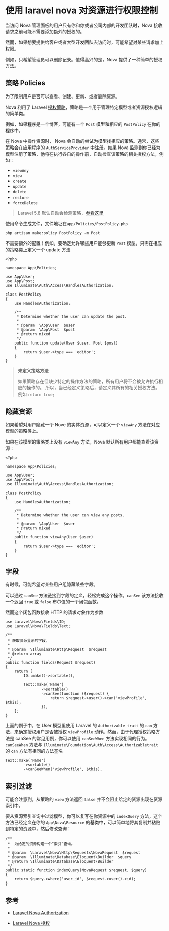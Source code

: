 # 使用 laravel nova 对资源进行权限控制

当访问 Nova 管理面板的用户只有你和你或者公司内部的开发团队时，Nova 接收请求之前可能不需要添加额外的授权的。

然而，如果想要提供给客户或者大型开发团队去访问时，可能希望对某些请求加上权限。

例如，只希望管理员可以删除记录。值得高兴的是，Nova 提供了一种简单的授权方法。

## 策略 Policies

为了限制用户是否可以查看、创建、更新、或者删除资源。

Nova 利用了 Laravel [授权策略](https://laravel.com/docs/authorization#creating-policies)，策略是一个用于管理特定模型或者资源授权逻辑的简单类。

例如，如果程序是一个博客，可能有一个 `Post` 模型和相应的 `PostPolicy` 在你的程序中。

在 Nova 中操作资源时， Nova 会自动的尝试为模型找相应的策略。通常，这些策略会在应用程序的 `AuthServiceProvider` 中注册。如果 Nova 监测到你已经为模型注册了策略，他将在执行各自的操作前，自动检查该策略的相关授权方法，例如：

- `viewAny`
- `view`
- `create`
- `update`
- `delete`
- `restore`
- `forceDelete`

> Laravel 5.8 默认自动会检测策略，[参看这里](https://laravel-news.com/automatic-policy-resolution-laravel-5-8)

使用命令生成文件，文件地址在`app/Policies/PostPolicy.php`

```
php artisan make:policy PostPolicy -m Post
```

不需要额外的配置！例如，要确定允许哪些用户能够更新 `Post` 模型，只需在相应的策略类上定义一个 update 方法

```
<?php

namespace App\Policies;

use App\User;
use App\Post;
use Illuminate\Auth\Access\HandlesAuthorization;

class PostPolicy
{
    use HandlesAuthorization;

    /**
     * Determine whether the user can update the post.
     *
     * @param  \App\User  $user
     * @param  \App\Post  $post
     * @return mixed
     */
    public function update(User $user, Post $post)
    {
        return $user->type === 'editor';
    }
}
```

> **未定义策略方法**
>
> 如果策略存在但缺少特定的操作方法的策略，所有用户将不会被允许执行相应的操作的。
> 所以，当已经定义策略后，请定义其所有的相关授权方法。例如 `return true;`

## 隐藏资源

如果希望对用户隐藏一个 Nove 的实体资源，可以定义一个 `viewAny` 方法在对应模型的策略类上。

如果在该模型的策略类上没有 `viewAny` 方法，Nova 默认所有用户都能查看该资源：

```
<?php

namespace App\Policies;

use App\User;
use App\Post;
use Illuminate\Auth\Access\HandlesAuthorization;

class PostPolicy
{
    use HandlesAuthorization;

    /**
     * Determine whether the user can view any posts.
     *
     * @param  \App\User  $user
     * @return mixed
     */
    public function viewAny(User $user)
    {
        return $user->type === 'editor';
    }
}
```

## 字段

有时候，可能希望对某些用户组隐藏某些字段。

可以通过 `canSee` 方法链接到字段的定义，轻松完成这个操作。`canSee` 该方法接收一个返回 `true` 或 `false` 布尔值的一个闭包函数。

然而这个闭包函数接收 HTTP 的请求对象作为参数

```
use Laravel\Nova\Fields\ID;
use Laravel\Nova\Fields\Text;

/**
 * 获取资源显示的字段。
 *
 * @param  \Illuminate\Http\Request  $request
 * @return array
 */
public function fields(Request $request)
{
    return [
        ID::make()->sortable(),

        Text::make('Name')
                ->sortable()
                ->canSee(function ($request) {
                    return $request->user()->can('viewProfile', $this);
                }),
    ];
}
```

上面的例子中，在 User 模型里使用 Laravel 的 `Authorizable trait` 的 `can` 方法，来确定授权用户是否被授权 `viewProfile` 动作。然而，由于代理授权策略方法是 canSee 的常见用例，你可以使用 `canSeeWhen` 方法实现相同的行为。`canSeeWhen` 方法与 `Illuminate\Foundation\Auth\Access\Authorizabletrait` 的 `can` 方法有相同的方法签名

```
Text::make('Name')
        ->sortable()
        ->canSeeWhen('viewProfile', $this),
```

## 索引过滤

可能会注意到，从策略的 `view` 方法返回 `false` 并不会阻止给定的资源出现在资源索引中。

要从资源索引查询中过滤模型，你可以复写在你资源中的 `indexQuery` 方法，这个方法已经定义在你的 `App\Nova\Resource` 的基类中，可以简单地将其复制并粘贴到特定的资源中，然后修改查询：

```
/**
 *  为给定的资源构建一个“索引”查询。
 *
 * @param  \Laravel\Nova\Http\Requests\NovaRequest  $request
 * @param  \Illuminate\Database\Eloquent\Builder  $query
 * @return \Illuminate\Database\Eloquent\Builder
 */
public static function indexQuery(NovaRequest $request, $query)
{
    return $query->where('user_id', $request->user()->id);
}
```

## 参考

- [Laravel Nova Authorization](https://nova.laravel.com/docs/2.0/resources/authorization.html#authorization)

- [Laravel Nova 授权](https://learnku.com/docs/nova/1.0/to-grant-authorization/2193)
